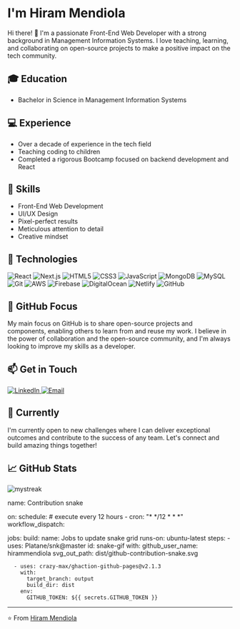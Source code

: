 #  I'm Hiram Mendiola

Hi there! 👋 I'm a passionate Front-End Web Developer with a strong background in Management Information Systems. I love teaching, learning, and collaborating on open-source projects to make a positive impact on the tech community.

## 🎓 Education

- Bachelor in Science in Management Information Systems

## 💻 Experience

- Over a decade of experience in the tech field
- Teaching coding to children
- Completed a rigorous Bootcamp focused on backend development and React

## 🎨 Skills

- Front-End Web Development
- UI/UX Design
- Pixel-perfect results
- Meticulous attention to detail
- Creative mindset

## 🔧 Technologies

<p>
  <img alt="React" src="https://img.shields.io/badge/-React-61DAFB?style=flat-square&logo=react&logoColor=white" />
  <img alt="Next.js" src="https://img.shields.io/badge/-Next.js-000000?style=flat-square&logo=next.js&logoColor=white" />
  <img alt="HTML5" src="https://img.shields.io/badge/-HTML5-E34F26?style=flat-square&logo=html5&logoColor=white" />
  <img alt="CSS3" src="https://img.shields.io/badge/-CSS3-1572B6?style=flat-square&logo=css3&logoColor=white" />
  <img alt="JavaScript" src="https://img.shields.io/badge/-JavaScript-F7DF1E?style=flat-square&logo=javascript&logoColor=black" />
  <img alt="MongoDB" src="https://img.shields.io/badge/-MongoDB-47A248?style=flat-square&logo=mongodb&logoColor=white" />
  <img alt="MySQL" src="https://img.shields.io/badge/-MySQL-4479A1?style=flat-square&logo=mysql&logoColor=white" />
  <img alt="Git" src="https://img.shields.io/badge/-Git-F05032?style=flat-square&logo=git&logoColor=white" />
  <img alt="AWS" src="https://img.shields.io/badge/-AWS-232F3E?style=flat-square&logo=amazon-aws&logoColor=white" />
  <img alt="Firebase" src="https://img.shields.io/badge/-Firebase-FFCA28?style=flat-square&logo=firebase&logoColor=black" />
  <img alt="DigitalOcean" src="https://img.shields.io/badge/-DigitalOcean-0080FF?style=flat-square&logo=digitalocean&logoColor=white" />
  <img alt="Netlify" src="https://img.shields.io/badge/-Netlify-00C7B7?style=flat-square&logo=netlify&logoColor=white" />
  <img alt="GitHub" src="https://img.shields.io/badge/-GitHub-181717?style=flat-square&logo=github&logoColor=white" />
</p>

## 🌟 GitHub Focus

My main focus on GitHub is to share open-source projects and components, enabling others to learn from and reuse my work. I believe in the power of collaboration and the open-source community, and I'm always looking to improve my skills as a developer.

## 📫 Get in Touch

<p>
  <a href="https://www.linkedin.com/in/hirammch/" target="_blank">
    <img alt="LinkedIn" src="https://img.shields.io/badge/-LinkedIn-0077B5?style=flat-square&logo=linkedin&logoColor=white" />
  </a>
  <a href="mailto:mendiolahiram@gmail.com">
    <img alt="Email" src="https://img.shields.io/badge/-Email-D14836?style=flat-square&logo=gmail&logoColor=white" />
  </a>
</p>

## 🚀 Currently

I'm currently open to new challenges where I can deliver exceptional outcomes and contribute to the success of any team. Let's connect and build amazing things together!

## 📈 GitHub Stats

<img src="https://github-readme-streak-stats.herokuapp.com/?user=hirammendiola&theme=tokyonight" alt="mystreak"/>

name: Contribution snake

on:
  schedule: # execute every 12 hours
    - cron: "* */12 * * *"
  workflow_dispatch:

jobs:
  build:
    name: Jobs to update snake grid
    runs-on: ubuntu-latest
    steps:
      - uses: Platane/snk@master
        id: snake-gif
        with:
          github_user_name: hirammendiola
          svg_out_path: dist/github-contribution-snake.svg

      - uses: crazy-max/ghaction-github-pages@v2.1.3
        with:
          target_branch: output
          build_dir: dist
        env:
          GITHUB_TOKEN: ${{ secrets.GITHUB_TOKEN }}
---

⭐️ From [Hiram Mendiola](https://github.com/hirammendiola)
